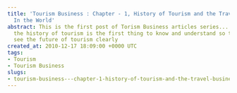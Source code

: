 ```yaml
---
title: 'Tourism Business : Chapter - 1, History of Tourism and the Travel Business
  In the World'
abstract: This is the first post of Torism Business articles series... I thought that
  the history of tourism is the first thing to know and understand so that we could
  see the future of tourism clearly
created_at: 2010-12-17 18:09:00 +0000 UTC
tags:
- Tourism
- Tourism Business
slugs:
- tourism-business---chapter-1-history-of-tourism-and-the-travel-business-in-the-world
---
```

